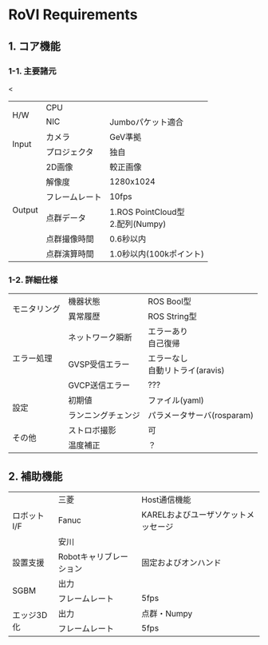 # RoVI Requirements

## 1. コア機能

### 1-1. 主要諸元

<table>
<tr><td rowspan="2">H/W<td>CPU
<tr><td>NIC<td>Jumboパケット適合
<tr><td rowspan="2">Input<td>カメラ<td>GeV準拠
<tr><<td>プロジェクタ<td>独自
<tr><td rowspan="6">Output<td>2D画像<td>較正画像
<tr><td>解像度<td>1280x1024
<tr><td>フレームレート<td>10fps
<tr><td>点群データ<td>1.ROS PointCloud型<br>2.配列(Numpy)
<tr><td>点群撮像時間<td>0.6秒以内
<tr><td>点群演算時間<td>1.0秒以内(100kポイント)
</table>

### 1-2. 詳細仕様
<table>
<tr><td rowspan="2">モニタリング<td>機器状態<td>ROS Bool型
<tr><td>異常履歴<td>ROS String型
<tr><td rowspan="3">エラー処理<td>ネットワーク瞬断<td>エラーあり<br>自己復帰
<tr><td>GVSP受信エラー<td>エラーなし<br>自動リトライ(aravis)
<tr><td>GVCP送信エラー<td>???
<tr><td rowspan="2">設定<td>初期値<td>ファイル(yaml)
<tr><td>ランニングチェンジ<td>パラメータサーバ(rosparam)
<tr><td rowspan="2">その他<td>ストロボ撮影<td>可
<tr><td>温度補正<td>？
</table>

## 2. 補助機能

<table>
<tr><td rowspan="3">ロボットI/F<td>三菱<td>Host通信機能
<tr><td>Fanuc<td>KARELおよびユーザソケットメッセージ
<tr><td>安川
<tr><td>設置支援<td>Robotキャリブレーション<td>固定およびオンハンド
<tr><td rowspan="2">SGBM<td>出力<td>
<tr><td>フレームレート<td>5fps
<tr><td rowspan="2">エッジ3D化<td>出力<td>点群・Numpy
<tr><td>フレームレート<td>5fps
</table>
